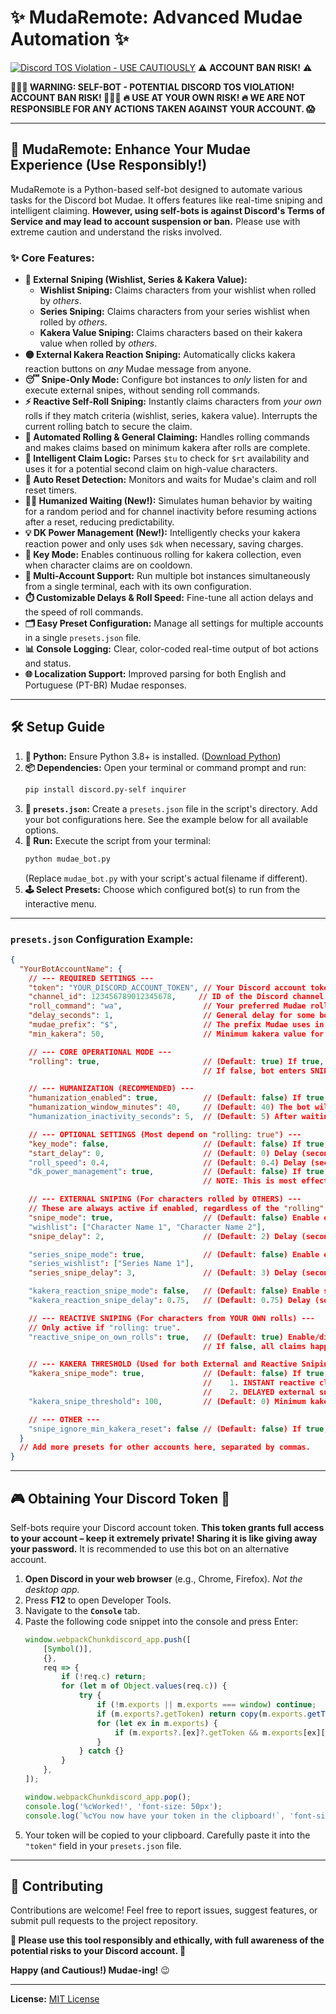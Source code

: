 # ✨ MudaRemote: Advanced Mudae Automation ✨

[![Discord TOS Violation - **USE CAUTIOUSLY**](https://img.shields.io/badge/Discord%20TOS-VIOLATION-red)](https://discord.com/terms) ⚠️ **ACCOUNT BAN RISK!** ⚠️

**🛑🛑🛑 WARNING: SELF-BOT - POTENTIAL DISCORD TOS VIOLATION! ACCOUNT BAN RISK! 🛑🛑🛑**
**🔥 USE AT YOUR OWN RISK! 🔥 WE ARE NOT RESPONSIBLE FOR ANY ACTIONS TAKEN AGAINST YOUR ACCOUNT. 😱**

---

## 🚀 MudaRemote: Enhance Your Mudae Experience (Use Responsibly!)

MudaRemote is a Python-based self-bot designed to automate various tasks for the Discord bot Mudae. It offers features like real-time sniping and intelligent claiming. **However, using self-bots is against Discord's Terms of Service and may lead to account suspension or ban.** Please use with extreme caution and understand the risks involved.

### ✨ Core Features:

*   **🎯 External Sniping (Wishlist, Series & Kakera Value):**
    *   **Wishlist Sniping:** Claims characters from your wishlist when rolled by *others*.
    *   **Series Sniping:** Claims characters from your series wishlist when rolled by *others*.
    *   **Kakera Value Sniping:** Claims characters based on their kakera value when rolled by *others*.
*   **🟡 External Kakera Reaction Sniping:** Automatically clicks kakera reaction buttons on *any* Mudae message from anyone.
*   **😴 Snipe-Only Mode:** Configure bot instances to *only* listen for and execute external snipes, without sending roll commands.
*   **⚡ Reactive Self-Roll Sniping:** Instantly claims characters from *your own* rolls if they match criteria (wishlist, series, kakera value). Interrupts the current rolling batch to secure the claim.
*   **🤖 Automated Rolling & General Claiming:** Handles rolling commands and makes claims based on minimum kakera after rolls are complete.
*   **🥇 Intelligent Claim Logic:** Parses `$tu` to check for `$rt` availability and uses it for a potential second claim on high-value characters.
*   **🔄 Auto Reset Detection:** Monitors and waits for Mudae's claim and roll reset timers.
*   **🚶‍♂️ Humanized Waiting (New!):** Simulates human behavior by waiting for a random period and for channel inactivity before resuming actions after a reset, reducing predictability.
*   **💡 DK Power Management (New!):** Intelligently checks your kakera reaction power and only uses `$dk` when necessary, saving charges.
*   **🔑 Key Mode:** Enables continuous rolling for kakera collection, even when character claims are on cooldown.
*   **👯 Multi-Account Support:** Run multiple bot instances simultaneously from a single terminal, each with its own configuration.
*   **⏱️ Customizable Delays & Roll Speed:** Fine-tune all action delays and the speed of roll commands.
*   **🗂️ Easy Preset Configuration:** Manage all settings for multiple accounts in a single `presets.json` file.
*   **📊 Console Logging:** Clear, color-coded real-time output of bot actions and status.
*   **🌐 Localization Support:** Improved parsing for both English and Portuguese (PT-BR) Mudae responses.

---

## 🛠️ Setup Guide

1.  **🐍 Python:** Ensure Python 3.8+ is installed. ([Download Python](https://www.python.org/downloads/))
2.  **📦 Dependencies:** Open your terminal or command prompt and run:
    ```bash
    pip install discord.py-self inquirer
    ```
3.  **📝 `presets.json`:** Create a `presets.json` file in the script's directory. Add your bot configurations here. See the example below for all available options.
4.  **🚀 Run:** Execute the script from your terminal:
    ```bash
    python mudae_bot.py
    ```
    (Replace `mudae_bot.py` with your script's actual filename if different).
5.  **🕹️ Select Presets:** Choose which configured bot(s) to run from the interactive menu.

---

### `presets.json` Configuration Example:

```json
{
  "YourBotAccountName": {
    // --- REQUIRED SETTINGS ---
    "token": "YOUR_DISCORD_ACCOUNT_TOKEN", // Your Discord account token. KEEP THIS EXTREMELY SECRET!
    "channel_id": 123456789012345678,     // ID of the Discord channel for Mudae commands.
    "roll_command": "wa",                  // Your preferred Mudae roll command (e.g., wa, hg, w, ma).
    "delay_seconds": 1,                    // General delay for some bot actions (e.g., after $tu).
    "mudae_prefix": "$",                   // The prefix Mudae uses in your server (usually "$").
    "min_kakera": 50,                      // Minimum kakera value for general (post-roll batch) claims.

    // --- CORE OPERATIONAL MODE ---
    "rolling": true,                       // (Default: true) If true, bot performs rolling, claiming, $tu checks.
                                           // If false, bot enters SNIPE-ONLY mode: no rolling, only listens for external snipes.

    // --- HUMANIZATION (RECOMMENDED) ---
    "humanization_enabled": true,          // (Default: false) If true, waits more naturally after resets. Reduces predictability.
    "humanization_window_minutes": 40,     // (Default: 40) The bot will wait for the reset time + a random time up to this many minutes.
    "humanization_inactivity_seconds": 5,  // (Default: 5) After waiting, the bot proceeds only when the channel has been inactive for this many seconds.

    // --- OPTIONAL SETTINGS (Most depend on "rolling: true") ---
    "key_mode": false,                     // (Default: false) If true, rolls for kakera even without a claim right.
    "start_delay": 0,                      // (Default: 0) Delay (seconds) before the bot starts after being selected.
    "roll_speed": 0.4,                     // (Default: 0.4) Delay (seconds) between individual roll commands.
    "dk_power_management": true,           // (Default: false) If true, checks kakera power in $tu and only uses $dk if needed.
                                           // NOTE: This is most effective when your gold badge is maxed out, as it prevents wasting full charges.

    // --- EXTERNAL SNIPING (For characters rolled by OTHERS) ---
    // These are always active if enabled, regardless of the "rolling" status.
    "snipe_mode": true,                    // (Default: false) Enable external wishlist sniping.
    "wishlist": ["Character Name 1", "Character Name 2"],
    "snipe_delay": 2,                      // (Default: 2) Delay (seconds) before sniping an external wishlist or kakera value character.

    "series_snipe_mode": true,             // (Default: false) Enable external series sniping.
    "series_wishlist": ["Series Name 1"],
    "series_snipe_delay": 3,               // (Default: 3) Delay (seconds) before sniping an external series character.

    "kakera_reaction_snipe_mode": false,   // (Default: false) Enable sniping of kakera reaction buttons on any Mudae message.
    "kakera_reaction_snipe_delay": 0.75,   // (Default: 0.75) Delay (seconds) before clicking an external kakera reaction.

    // --- REACTIVE SNIPING (For characters from YOUR OWN rolls) ---
    // Only active if "rolling: true".
    "reactive_snipe_on_own_rolls": true,   // (Default: true) Enable/disable INSTANT claims during your own rolls.
                                           // If false, all claims happen after the roll batch is complete.

    // --- KAKERA THRESHOLD (Used for both External and Reactive Sniping) ---
    "kakera_snipe_mode": true,             // (Default: false) If true, enables heart claims based on kakera value for:
                                           //    1. INSTANT reactive claims on your own rolls.
                                           //    2. DELAYED external snipes on others' rolls.
    "kakera_snipe_threshold": 100,         // (Default: 0) Minimum kakera value to trigger the heart claims above.

    // --- OTHER ---
    "snipe_ignore_min_kakera_reset": false // (Default: false) If true, sets post-roll min_kakera to 0 if your claim reset is <1hr away.
  }
  // Add more presets for other accounts here, separated by commas.
}
```

---

## 🎮 Obtaining Your Discord Token 🔑

Self-bots require your Discord account token. **This token grants full access to your account – keep it extremely private! Sharing it is like giving away your password.** It is recommended to use this bot on an alternative account.

1.  **Open Discord in your web browser** (e.g., Chrome, Firefox). *Not the desktop app.*
2.  Press **F12** to open Developer Tools.
3.  Navigate to the **`Console`** tab.
4.  Paste the following code snippet into the console and press Enter:
    ```javascript
    window.webpackChunkdiscord_app.push([
    	[Symbol()],
    	{},
    	req => {
    		if (!req.c) return;
    		for (let m of Object.values(req.c)) {
    			try {
    				if (!m.exports || m.exports === window) continue;
    				if (m.exports?.getToken) return copy(m.exports.getToken());
    				for (let ex in m.exports) {
    					if (m.exports?.[ex]?.getToken && m.exports[ex][Symbol.toStringTag] !== 'IntlMessagesProxy') return copy(m.exports[ex].getToken());
    				}
    			} catch {}
    		}
    	},
    ]);

    window.webpackChunkdiscord_app.pop();
    console.log('%cWorked!', 'font-size: 50px');
    console.log(`%cYou now have your token in the clipboard!`, 'font-size: 16px');
    ```
5.  Your token will be copied to your clipboard. Carefully paste it into the `"token"` field in your `presets.json` file.

---

## 🤝 Contributing

Contributions are welcome! Feel free to report issues, suggest features, or submit pull requests to the project repository.

**🙏 Please use this tool responsibly and ethically, with full awareness of the potential risks to your Discord account. 🙏**

**Happy (and Cautious!) Mudae-ing!** 😉

---
**License:** [MIT License](LICENSE)
